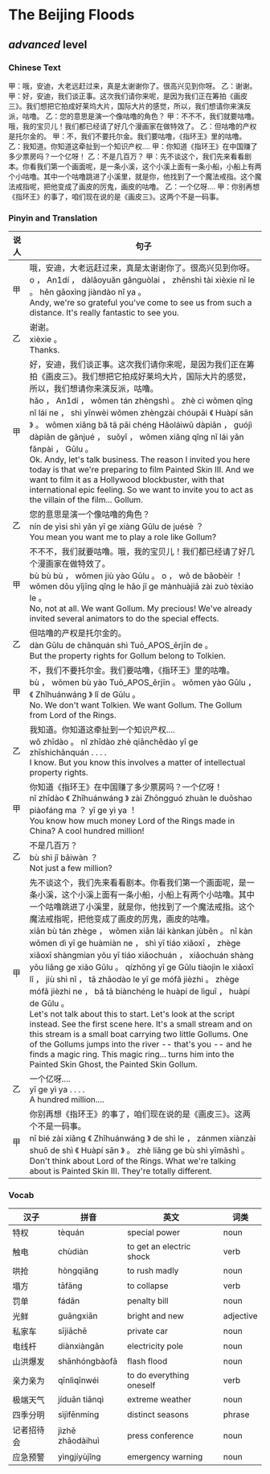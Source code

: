 # The Beijing Floods
## *advanced* level

### Chinese Text
甲：哦，安迪，大老远赶过来，真是太谢谢你了。很高兴见到你呀。
乙：谢谢。
甲：好，安迪，我们谈正事。这次我们请你来呢，是因为我们正在筹拍《画皮三》。我们想把它拍成好莱坞大片，国际大片的感觉，所以，我们想请你来演反派，咕噜。
乙：您的意思是演一个像咕噜的角色？
甲：不不不，我们就要咕噜。哦，我的宝贝儿！我们都已经请了好几个漫画家在做特效了。
乙：但咕噜的产权是托尔金的。
甲：不，我们不要托尔金。我们要咕噜，《指环王》里的咕噜。
乙：我知道。你知道这牵扯到一个知识产权....
甲：你知道《指环王》在中国赚了多少票房吗？一个亿呀！
乙：不是几百万？
甲：先不谈这个，我们先来看看剧本。你看我们第一个画面呢，是一条小溪，这个小溪上面有一条小船，小船上有两个小咕噜。其中一个咕噜跳进了小溪里，就是你，他找到了一个魔法戒指。这个魔法戒指呢，把他变成了画皮的厉鬼，画皮的咕噜。
乙：一个亿呀....
甲：你别再想《指环王》的事了，咱们现在说的是《画皮三》。这两个不是一码事。

### Pinyin and Translation
|说人|句子|
|----|----|
|甲|哦，安迪，大老远赶过来，真是太谢谢你了。很高兴见到你呀。<br />o ， An1dí ， dàlǎoyuǎn gǎnguòlai ， zhēnshì tài xièxie nǐ le 。 hěn gāoxìng jiàndào nǐ ya 。<br />Andy, we're so grateful you've come to see us from such a distance. It's really fantastic to see you.|
|乙|谢谢。<br />xièxie 。<br />Thanks.|
|甲|好，安迪，我们谈正事。这次我们请你来呢，是因为我们正在筹拍《画皮三》。我们想把它拍成好莱坞大片，国际大片的感觉，所以，我们想请你来演反派，咕噜。<br />hǎo ， An1dí ， wǒmen tán zhèngshì 。 zhè cì wǒmen qǐng nǐ lái ne ， shì yīnwèi wǒmen zhèngzài chóupāi 《 Huàpí sān 》 。 wǒmen xiǎng bǎ tā pāi chéng Hǎoláiwū dàpiān ， guójì dàpiān de gǎnjué ， suǒyǐ ， wǒmen xiǎng qǐng nǐ lái yǎn fǎnpài ， Gūlu 。<br />Ok. Andy, let's talk business. The reason I invited you here today is that we're preparing to film Painted Skin III. And we want to film it as a Hollywood blockbuster, with that international epic feeling. So we want to invite you to act as the villain of the film... Gollum.|
|乙|您的意思是演一个像咕噜的角色？<br />nín de yìsi shì yǎn yī ge xiàng Gūlu de juésè ？<br />You mean you want me to play a role like Gollum?|
|甲|不不不，我们就要咕噜。哦，我的宝贝儿！我们都已经请了好几个漫画家在做特效了。<br />bù bù bù ， wǒmen jiù yào Gūlu 。 o ， wǒ de bǎobèir ！ wǒmen dōu yǐjīng qǐng le hǎo jǐ ge mànhuàjiā zài zuò tèxiào le 。<br />No, not at all. We want Gollum. My precious! We've already invited several animators to do the special effects.|
|乙|但咕噜的产权是托尔金的。<br />dàn Gūlu de chǎnquán shì Tuō_APOS_ěrjīn de 。<br />But the property rights for Gollum belong to Tolkien.|
|甲|不，我们不要托尔金。我们要咕噜，《指环王》里的咕噜。<br />bù ， wǒmen bù yào Tuō_APOS_ěrjīn 。 wǒmen yào Gūlu ， 《 Zhǐhuánwáng 》 lǐ de Gūlu 。<br />No. We don't want Tolkien. We want Gollum. The Gollum from Lord of the Rings.|
|乙|我知道。你知道这牵扯到一个知识产权....<br />wǒ zhīdào 。 nǐ zhīdào zhè qiānchědào yī ge zhīshichǎnquán . . . .<br />I know. But you know this involves a matter of intellectual property rights.|
|甲|你知道《指环王》在中国赚了多少票房吗？一个亿呀！<br />nǐ zhīdào 《 Zhǐhuánwáng 》 zài Zhōngguó zhuàn le duōshao piàofáng ma ？ yī ge yì ya ！<br />You know how much money Lord of the Rings made in China? A cool hundred million!|
|乙|不是几百万？<br />bù shì jǐ bǎiwàn ？<br />Not just a few million?|
|甲|先不谈这个，我们先来看看剧本。你看我们第一个画面呢，是一条小溪，这个小溪上面有一条小船，小船上有两个小咕噜。其中一个咕噜跳进了小溪里，就是你，他找到了一个魔法戒指。这个魔法戒指呢，把他变成了画皮的厉鬼，画皮的咕噜。<br />xiān bù tán zhège ， wǒmen xiān lái kànkan jùběn 。 nǐ kàn wǒmen dì  yī ge huàmiàn ne ， shì yī tiáo xiǎoxī ， zhège xiǎoxī shàngmian yǒu yī tiáo xiǎochuán ， xiǎochuán shàng yǒu liǎng ge xiǎo Gūlu 。 qízhōng yī ge Gūlu tiàojìn le xiǎoxī lǐ ， jiù shì nǐ ， tā zhǎodào le yī ge mófǎ jièzhi 。 zhège mófǎ jièzhi ne ， bǎ tā biànchéng le huàpí de lìguǐ ， huàpí de Gūlu 。<br />Let's not talk about this to start. Let's look at the script instead. See the first scene here. It's a small stream and on this stream is a small boat carrying two little Gollums. One of the Gollums jumps into the river -- that's you -- and he finds a magic ring. This magic ring... turns him into the Painted Skin Ghost, the Painted Skin Gollum.|
|乙|一个亿呀....<br />yī ge yì ya . . . .<br />A hundred million....|
|甲|你别再想《指环王》的事了，咱们现在说的是《画皮三》。这两个不是一码事。<br />nǐ bié zài xiǎng 《 Zhǐhuánwáng 》 de shì le ， zánmen xiànzài shuō de shì 《 Huàpí sān 》 。 zhè liǎng ge bù shì yīmǎshì 。<br />Don't think about Lord of the Rings. What we're talking about is Painted Skin III. They're totally different.|
### Vocab
|汉子|拼音|英文|词类|
|----|----|----|----|
|特权|tèquán|special power|noun|
|触电|chùdiàn|to get an electric shock|verb|
|哄抢|hòngqiǎng|to rush madly|noun|
|塌方|tāfāng|to collapse|verb|
|罚单|fádān|penalty bill|noun|
|光鲜|guāngxiān|bright and new|adjective|
|私家车|sījiāchē|private car|noun|
|电线杆|diànxiàngān|electricity pole|noun|
|山洪爆发|shānhóngbàofā|flash flood|noun|
|亲力亲为|qīnlìqīnwéi|to do everything oneself|verb|
|极端天气|jíduān tiānqì|extreme weather|noun|
|四季分明|sìjìfēnmíng|distinct seasons|phrase|
|记者招待会|jìzhě zhāodàihuì|press conference|noun|
|应急预警|yìngjíyùjǐng|emergency warning|noun|